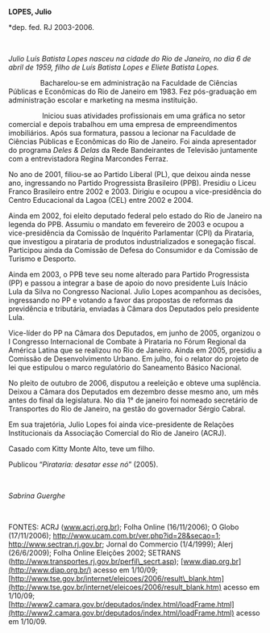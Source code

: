 **LOPES, Julio**

\*dep. fed. RJ 2003-2006.

               

*Julio Luís Batista Lopes nasceu na cidade do Rio de Janeiro, no dia 6
de abril de 1959, filho de Luís Batista Lopes e Eliete Batista Lopes.*

                Bacharelou-se em administração na Faculdade de Ciências
Públicas e Econômicas do Rio de Janeiro em 1983. Fez pós-graduação em
administração escolar e marketing na mesma instituição.

                 Iniciou suas atividades profissionais em uma gráfica no
setor comercial e depois trabalhou em uma empresa de empreendimentos
imobiliários. Após sua formatura, passou a lecionar na Faculdade de
Ciências Públicas e Econômicas do Rio de Janeiro. Foi ainda apresentador
do programa *Deles & Delas* da Rede Bandeirantes de Televisão juntamente
com a entrevistadora Regina Marcondes Ferraz.

No ano de 2001, filiou-se ao Partido Liberal (PL), que deixou ainda
nesse ano, ingressando no Partido Progressista Brasileiro (PPB).
Presidiu o Liceu Franco Brasileiro entre 2002 e 2003. Dirigiu e ocupou a
vice-presidência do Centro Educacional da Lagoa (CEL) entre 2002 e 2004.

Ainda em 2002, foi eleito deputado federal pelo estado do Rio de Janeiro
na legenda do PPB. Assumiu o mandato em fevereiro de 2003 e ocupou a
vice-presidência da Comissão de Inquérito Parlamentar (CPI) da
Pirataria, que investigou a pirataria de produtos industrializados e
sonegação fiscal. Participou ainda da Comissão de Defesa do Consumidor e
da Comissão de Turismo e Desporto.

Ainda em 2003, o PPB teve seu nome alterado para Partido Progressista
(PP) e passou a integrar a base de apoio do novo presidente Luís Inácio
Lula da Silva no Congresso Nacional. Julio Lopes acompanhou as decisões,
ingressando no PP e votando a favor das propostas de reformas da
previdência e tributária, enviadas à Câmara dos Deputados pelo
presidente Lula.  

Vice-líder do PP na Câmara dos Deputados, em junho de 2005, organizou o
I Congresso Internacional de Combate à Pirataria no Fórum Regional da
América Latina que se realizou no Rio de Janeiro. Ainda em 2005,
presidiu a Comissão de Desenvolvimento Urbano. Em julho, foi o relator
do projeto de lei que estipulou o marco regulatório do Saneamento Básico
Nacional.

No pleito de outubro de 2006, disputou a reeleição e obteve uma
suplência. Deixou a Câmara dos Deputados em dezembro desse mesmo ano, um
mês antes do final da legislatura. No dia 1° de janeiro foi nomeado
secretário de Transportes do Rio de Janeiro, na gestão do governador
Sérgio Cabral.

Em sua trajetória, Julio Lopes foi ainda vice-presidente de Relações
Institucionais da Associação Comercial do Rio de Janeiro (ACRJ).

Casado com Kitty Monte Alto, teve um filho.

Publicou “*Pirataria: desatar esse nó*” (2005).

 

*Sabrina Guerghe*

 

FONTES: ACRJ (www.acrj.org.br); Folha Online (16/11/2006); O Globo
(17/11/2006); http://www.ucam.com.br/ver.php?id=28&secao=1;
http://www.sectran.rj.gov.br; Jornal do Commercio (1/4/1999); Alerj
(26/6/2009); Folha Online Eleições 2002; SETRANS
(http://www.transportes.rj.gov.br/perfil\_secrt.asp);
[www.diap.org.br](http://www.diap.org.br/) acesso em 1/10/09;
[http://www.tse.gov.br/internet/eleicoes/2006/result\_blank.htm](http://www.tse.gov.br/internet/eleicoes/2006/result_blank.htm)
acesso em 1/10/09;
[http://www2.camara.gov.br/deputados/index.html/loadFrame.html](http://www2.camara.gov.br/deputados/index.html/loadFrame.html)
acesso em 1/10/09.
